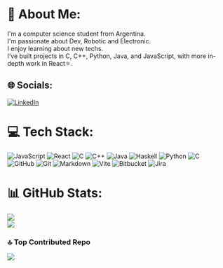 # 💫 About Me:
I'm a computer science student from Argentina.<br>I'm passionate about Dev, Robotic and Electronic.<br>I enjoy learning about new techs.<br>I’ve built projects in C, C++, Python, Java, and JavaScript, with more in-depth work in React⚛️.

## 🌐 Socials:
[![LinkedIn]([https://img.shields.io/badge/LinkedIn-%230077B5.svg?logo=linkedin&logoColor=white)](https://linkedin.com/in/https://ar.linkedin.com/in/luciano-tula-566b36271](https://www.linkedin.com/authwall?trk=bf&trkInfo=AQGXogOMv11ejQAAAZgwCJ6Abzclv6EKf9h8YAvZlMKg2Orj2dBxUTAPX60sVY8Z_1ZxEmRyyvw99wErYApxYJjfQqflC01KVhhgJuwnWXQnsffObUDIUIyNJQt07Dm7aWzj9V0=&original_referer=&sessionRedirect=https%3A%2F%2Fwww.linkedin.com%2Fin%2Fluciano-tula-566b36271%3Futm_source%3Dshare%26utm_campaign%3Dshare_via%26utm_content%3Dprofile%26utm_medium%3Dandroid_app)) 

# 💻 Tech Stack:
![JavaScript](https://img.shields.io/badge/javascript-%23323330.svg?style=for-the-badge&logo=javascript&logoColor=%23F7DF1E) ![React](https://img.shields.io/badge/react-%2320232a.svg?style=for-the-badge&logo=react&logoColor=%2361DAFB) ![C](https://img.shields.io/badge/c-%2300599C.svg?style=for-the-badge&logo=c&logoColor=white) ![C++](https://img.shields.io/badge/c++-%2300599C.svg?style=for-the-badge&logo=c%2B%2B&logoColor=white) ![Java](https://img.shields.io/badge/java-%23ED8B00.svg?style=for-the-badge&logo=openjdk&logoColor=white) ![Haskell](https://img.shields.io/badge/Haskell-5e5086?style=for-the-badge&logo=haskell&logoColor=white) ![Python](https://img.shields.io/badge/python-3670A0?style=for-the-badge&logo=python&logoColor=ffdd54) ![C](https://img.shields.io/badge/c-%2300599C.svg?style=for-the-badge&logo=c&logoColor=white) ![GitHub](https://img.shields.io/badge/github-%23121011.svg?style=for-the-badge&logo=github&logoColor=white) ![Git](https://img.shields.io/badge/git-%23F05033.svg?style=for-the-badge&logo=git&logoColor=white) ![Markdown](https://img.shields.io/badge/markdown-%23000000.svg?style=for-the-badge&logo=markdown&logoColor=white) ![Vite](https://img.shields.io/badge/vite-%23646CFF.svg?style=for-the-badge&logo=vite&logoColor=white) ![Bitbucket](https://img.shields.io/badge/bitbucket-%230047B3.svg?style=for-the-badge&logo=bitbucket&logoColor=white) ![Jira](https://img.shields.io/badge/jira-%230A0FFF.svg?style=for-the-badge&logo=jira&logoColor=white)
# 📊 GitHub Stats:
![](https://nirzak-streak-stats.vercel.app/?user=TLulo&theme=radical&hide_border=true)<br/>
![](https://github-readme-stats.vercel.app/api/top-langs/?username=TLulo&theme=radical&hide_border=false&include_all_commits=true&count_private=true&layout=compact)

### 🔝 Top Contributed Repo
![](https://github-contributor-stats.vercel.app/api?username=TLulo&limit=5&theme=dark&combine_all_yearly_contributions=true)
